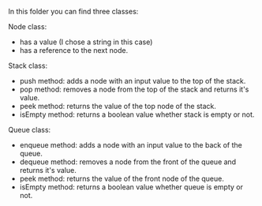 In this folder you can find three classes:

Node class:
 - has a value (I chose a string in this case)
 - has a reference to the next node.

Stack class:
 - push method: adds a node with an input value to the top of the stack.
 - pop method: removes a node from the top of the stack and returns it's value.
 - peek method: returns the value of the top node of the stack.
 - isEmpty method: returns a boolean value whether stack is empty or not.
 
 Queue class:
  - enqueue method: adds a node with an input value to the back of the queue.
  - dequeue method: removes a node from the front of the queue and returns it's value.
  - peek method: returns the value of the front node of the queue.
  - isEmpty method: returns a boolean value whether queue is empty or not.
